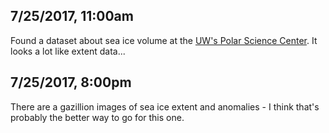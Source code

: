 
## 7/25/2017, 11:00am
Found a dataset about sea ice volume at the [UW's Polar Science Center](http://psc.apl.uw.edu/research/projects/arctic-sea-ice-volume-anomaly/data/).  It looks a lot like extent data...

## 7/25/2017, 8:00pm
There are a gazillion images of sea ice extent and anomalies - I think that's probably the better way to go for this one.
